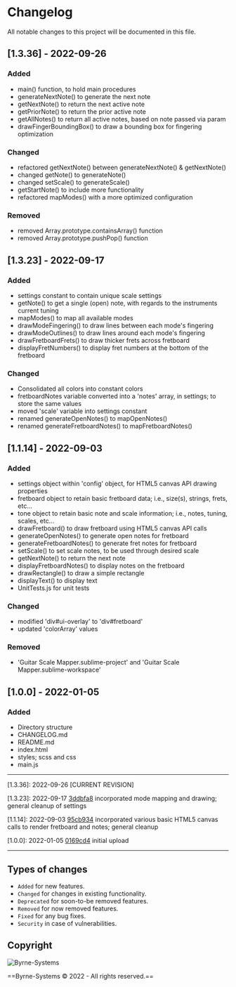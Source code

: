 # Changelog
All notable changes to this project will be documented in this file.

## [1.3.36] - 2022-09-26
### Added
- main() function, to hold main procedures
- generateNextNote() to generate the next note 
- getNextNote() to return the next active note
- getPriorNote() to return the prior active note
- getAllNotes() to return all active notes, based on note passed via param
- drawFingerBoundingBox() to draw a bounding box for fingering optimization

### Changed
- refactored getNextNote() between generateNextNote() & getNextNote()
- changed getNote() to generateNote()
- changed setScale() to generateScale()
- getStartNote() to include more functionality
- refactored mapModes() with a more optimized configuration

### Removed
- removed Array.prototype.containsArray() function
- removed Array.prototype.pushPop() function

## [1.3.23] - 2022-09-17
### Added
- settings constant to contain unique scale settings
- getNote() to get a single (open) note, with regards to the instruments current tuning
- mapModes() to map all available modes
- drawModeFingering() to draw lines between each mode's fingering
- drawModeOutlines() to draw lines around each mode's fingering
- drawFretboardFrets() to draw thicker frets across fretboard
- displayFretNumbers() to display fret numbers at the bottom of the fretboard

### Changed
- Consolidated all colors into constant colors
- fretboardNotes variable converted into a 'notes' array, in settings; to store the same values
- moved 'scale' variable into settings constant
- renamed generateOpenNotes() to mapOpenNotes()
- renamed generateFretboardNotes() to mapFretboardNotes()

## [1.1.14] - 2022-09-03
### Added
- settings object within 'config' object, for HTML5 canvas API drawing properties
- fretboard object to retain basic fretboard data; i.e., size(s), strings, frets, etc...
- tone object to retain basic note and scale information; i.e., notes, tuning, scales, etc...
- drawFretboard() to draw fretboard using HTML5 canvas API calls
- generateOpenNotes() to generate open notes for fretboard
- generateFretboardNotes() to generate fret notes for fretboard
- setScale() to set scale notes, to be used through desired scale
- getNextNote() to return the next note 
- displayFretboardNotes() to display notes on the fretboard
- drawRectangle() to draw a simple rectangle
- displayText() to display text
- UnitTests.js for unit tests

### Changed
- modified 'div#ui-overlay' to 'div#fretboard'
- updated 'colorArray' values

### Removed
- 'Guitar Scale Mapper.sublime-project' and 'Guitar Scale Mapper.sublime-workspace'

## [1.0.0] - 2022-01-05
### Added
- Directory structure
- CHANGELOG.md
- README.md
- index.html
- styles; scss and css
- main.js

---

[1.3.36]: 2022-09-26 [CURRENT REVISION]

[1.3.23]: 2022-09-17 [3ddbfa8](https://github.com/Justin-Byrne/Guitar-Scale-Mapper/commit/3ddbfa8) incorporated mode mapping and drawing; general cleanup of settings

[1.1.14]: 2022-09-03 [95cb934](https://github.com/Justin-Byrne/Guitar-Scale-Mapper/commit/95cb934) incorporated various basic HTML5 canvas calls to render fretboard and notes; general cleanup

[1.0.0]: 2022-01-05 [0169cd4](https://github.com/Justin-Byrne/Guitar-Scale-Mapper/commit/0169cd4) initial upload

---

## Types of changes
- `Added` for new features.
- `Changed` for changes in existing functionality.
- `Deprecated` for soon-to-be removed features.
- `Removed` for now removed features.
- `Fixed` for any bug fixes.
- `Security` in case of vulnerabilities.

## Copyright

![Byrne-Systems](http://byrne-systems.com/content/static/cube_sm.png)

==Byrne-Systems © 2022 - All rights reserved.==